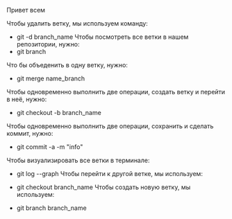 Привет всем

Чтобы удалить ветку, мы используем команду:
* git -d branch_name
Чтобы посмотреть все ветки в нашем репозитории, нужно:
* git branch

Что бы объеденить в одну ветку, нужно:

* git merge name_branch

Чтобы одновременно выполнить две операции, создать ветку и перейти в неё, нужно:
* git checkout -b branch_name

Чтобы одновременно выполнить две операции, сохранить и сделать коммит, нужно:
* git commit -a -m "info"

Чтобы визуализировать все ветки в 
терминале:
* git log --graph
Чтобы перейти к другой ветке, мы используем:

- git checkout branch_name
Чтобы создать новую ветку, мы используем:

+ git branch branch_name
